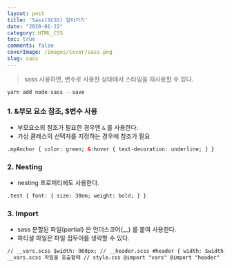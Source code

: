 ```yaml
---
layout: post
title: 'Sass(SCSS) 알아가기'
date: "2020-01-22"
category: HTML_CSS
toc: true
comments: false
coverImage: /images/cover/sass.png
slug: sass
---
```


> sass 사용하면, 변수로 사용한 상태에서 스타일을 재사용할 수 있다.

<!-- more -->

```js
yarn add node-sass --save
```

### 1. &부모 요소 참조, $변수 사용

- 부모요소의 참조가 필요한 경우엔 `&` 를 사용한다.
- 가상 클래스의 선택자를 지정하는 경우에 참조가 필요

```html
.myAnchor { color: green; &:hover { text-decoration: underline; } }
```

### 2. Nesting

- nesting 프로퍼티에도 사용한다.

```html
.test { font: { size: 30em; weight: bold; } }
```

### 3. Import

- sass 분할된 파일(partial) 은 언더스코어(\_\_) 를 붙여 사용한다.
- 파티셜 파일은 파일 접두어를 생략할 수 있다.

```html
// __vars.scss $width: 960px; // __header.scss #header { width: $width; } //
__vars.scss 파일을 호출할때 // style.css @import "vars" @import "header"
```
